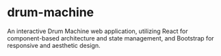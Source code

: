# drum-machine
An interactive Drum Machine web application, utilizing React for component-based architecture and state management, and Bootstrap for responsive and aesthetic design. 
